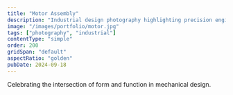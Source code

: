 ```yaml
---
title: "Motor Assembly"
description: "Industrial design photography highlighting precision engineering and functional beauty."
image: "/images/portfolio/motor.jpg"
tags: ["photography", "industrial"]
contentType: "simple"
order: 200
gridSpan: "default"
aspectRatio: "golden"
pubDate: 2024-09-18
---
```


Celebrating the intersection of form and function in mechanical design.
